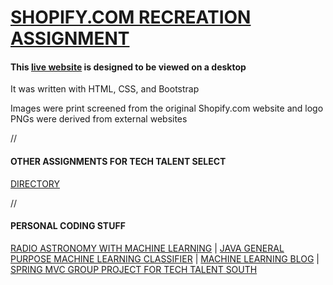 # [SHOPIFY.COM RECREATION ASSIGNMENT](https://gwyche.github.io/Shopify/)
#### This [live website](https://gwyche.github.io/Shopify/) is designed to be viewed on a desktop

It was written with HTML, CSS, and Bootstrap

Images were print screened from the original Shopify.com website and logo PNGs were derived from external websites




//
#### OTHER ASSIGNMENTS FOR TECH TALENT SELECT 
[DIRECTORY](https://github.com/gwyche/Homeworks-for-TTS-Select/blob/master/README.md)



//
#### PERSONAL CODING STUFF
[RADIO ASTRONOMY WITH MACHINE LEARNING](https://github.com/gwyche/nn_pulsar_classifier) | [JAVA GENERAL PURPOSE MACHINE LEARNING CLASSIFIER](https://github.com/gwyche/deep_NN_general_purpose_V1) | [MACHINE LEARNING BLOG](https://gwyche.wordpress.com) | [SPRING MVC GROUP PROJECT FOR TECH TALENT SOUTH](https://github.com/ttsbluetesla/spring_dealership_project)

